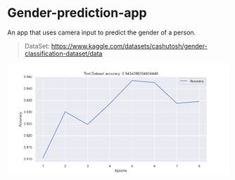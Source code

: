 # Gender-prediction-app
An app that uses camera input to predict the gender of a person.

> DataSet: https://www.kaggle.com/datasets/cashutosh/gender-classification-dataset/data

![Accuracy](Data/Accuracy.png)

